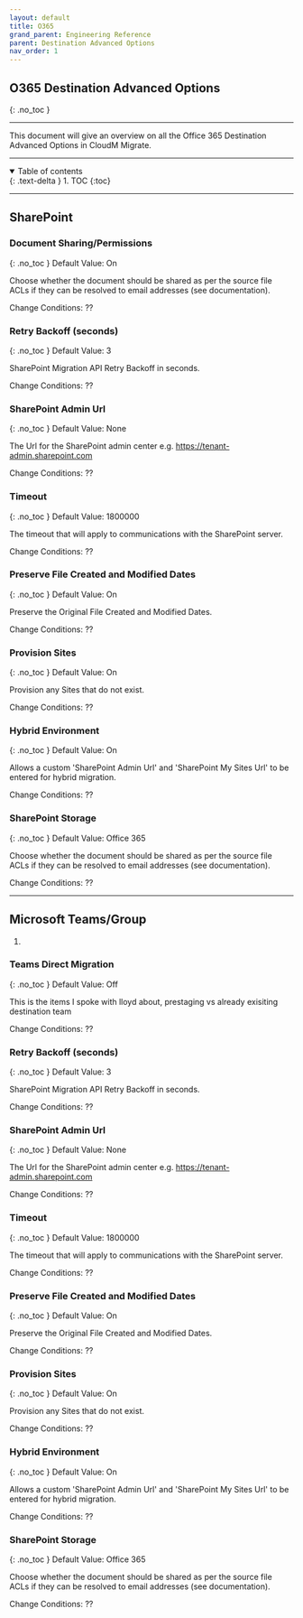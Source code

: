 ```yaml
---
layout: default
title: O365
grand_parent: Engineering Reference
parent: Destination Advanced Options
nav_order: 1
---
```


## O365 Destination Advanced Options
{: .no_toc }

---

This document will give an overview on all the Office 365 Destination Advanced Options in CloudM Migrate. 

---
<a name="top"></a>
<details open markdown="block">
  <summary>
    Table of contents
  </summary>
  {: .text-delta }
1. TOC
{:toc}
</details>

---
## SharePoint




### Document Sharing/Permissions <a name="docsharperm"></a>
{: .no_toc }
Default Value: On

Choose whether the document should be shared as per the source file ACLs if they can be resolved to email addresses (see documentation).

Change Conditions: ??

### Retry Backoff (seconds) <a name="docsharperm"></a>
{: .no_toc }
Default Value: 3

SharePoint Migration API Retry Backoff in seconds.

Change Conditions: ??

### SharePoint Admin Url <a name="docsharperm"></a>
{: .no_toc }
Default Value: None

The Url for the SharePoint admin center e.g. https://tenant-admin.sharepoint.com

Change Conditions: ??

### Timeout <a name="docsharperm"></a>
{: .no_toc }
Default Value: 1800000

The timeout that will apply to communications with the SharePoint server.

Change Conditions: ??

### Preserve File Created and Modified Dates <a name="docsharperm"></a>
{: .no_toc }
Default Value: On

Preserve the Original File Created and Modified Dates.

Change Conditions: ??

### Provision Sites <a name="docsharperm"></a>
{: .no_toc }
Default Value: On

Provision any Sites that do not exist.

Change Conditions: ??

### Hybrid Environment <a name="docsharperm"></a>
{: .no_toc }
Default Value: On

Allows a custom 'SharePoint Admin Url' and 'SharePoint My Sites Url' to be entered for hybrid migration.

Change Conditions: ??

### SharePoint Storage <a name="docsharperm"></a>
{: .no_toc }
Default Value: Office 365

Choose whether the document should be shared as per the source file ACLs if they can be resolved to email addresses (see documentation).

Change Conditions: ??






---
## Microsoft Teams/Group 

1.

### Teams Direct Migration <a name="docsharperm"></a>
{: .no_toc }
Default Value: Off

This is the items I spoke with lloyd about, prestaging vs already exisiting destination team


Change Conditions: ??

### Retry Backoff (seconds) <a name="docsharperm"></a>
{: .no_toc }
Default Value: 3

SharePoint Migration API Retry Backoff in seconds.

Change Conditions: ??

### SharePoint Admin Url <a name="docsharperm"></a>
{: .no_toc }
Default Value: None

The Url for the SharePoint admin center e.g. https://tenant-admin.sharepoint.com

Change Conditions: ??

### Timeout <a name="docsharperm"></a>
{: .no_toc }
Default Value: 1800000

The timeout that will apply to communications with the SharePoint server.

Change Conditions: ??

### Preserve File Created and Modified Dates <a name="docsharperm"></a>
{: .no_toc }
Default Value: On

Preserve the Original File Created and Modified Dates.

Change Conditions: ??

### Provision Sites <a name="docsharperm"></a>
{: .no_toc }
Default Value: On

Provision any Sites that do not exist.

Change Conditions: ??

### Hybrid Environment <a name="docsharperm"></a>
{: .no_toc }
Default Value: On

Allows a custom 'SharePoint Admin Url' and 'SharePoint My Sites Url' to be entered for hybrid migration.

Change Conditions: ??

### SharePoint Storage <a name="docsharperm"></a>
{: .no_toc }
Default Value: Office 365

Choose whether the document should be shared as per the source file ACLs if they can be resolved to email addresses (see documentation).

Change Conditions: ??

